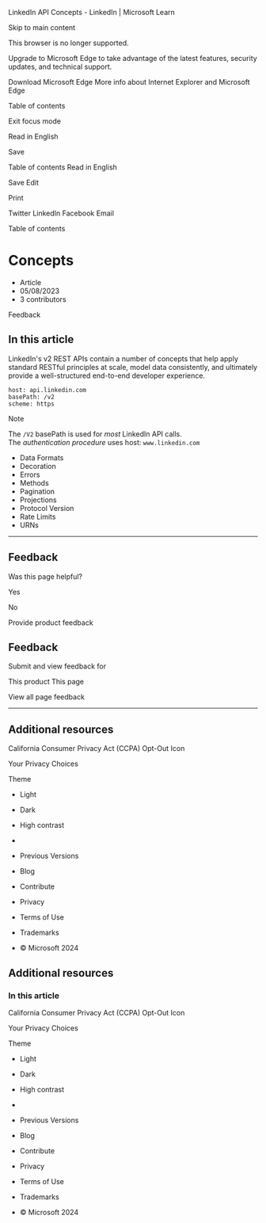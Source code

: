 
LinkedIn API Concepts - LinkedIn | Microsoft Learn

Skip to main content

This browser is no longer supported.

Upgrade to Microsoft Edge to take advantage of the latest features, security updates, and technical support.

Download Microsoft Edge
More info about Internet Explorer and Microsoft Edge

Table of contents 

Exit focus mode

Read in English

Save

Table of contents
Read in English

Save
Edit

Print

Twitter
LinkedIn
Facebook
Email

Table of contents

Concepts
========

* Article
* 05/08/2023
* 3 contributors

Feedback

In this article
---------------

LinkedIn's v2 REST APIs contain a number of concepts that help apply standard RESTful principles at scale, model data consistently, and ultimately provide a well-structured end-to-end developer experience.

```
host: api.linkedin.com
basePath: /v2
scheme: https
```

Note

The `/V2` basePath is used for *most* LinkedIn API calls.  
The *authentication procedure* uses host: `www.linkedin.com`

* Data Formats
* Decoration
* Errors
* Methods
* Pagination
* Projections
* Protocol Version
* Rate Limits
* URNs

---

Feedback
--------

Was this page helpful?

Yes

No

Provide product feedback

Feedback
--------

Submit and view feedback for

This product
This page

View all page feedback

---

Additional resources
--------------------

California Consumer Privacy Act (CCPA) Opt-Out Icon

Your Privacy Choices

Theme

* Light
* Dark
* High contrast

* 
* Previous Versions
* Blog
* Contribute
* Privacy
* Terms of Use
* Trademarks
* © Microsoft 2024

Additional resources
--------------------

### In this article

California Consumer Privacy Act (CCPA) Opt-Out Icon

Your Privacy Choices

Theme

* Light
* Dark
* High contrast

* 
* Previous Versions
* Blog
* Contribute
* Privacy
* Terms of Use
* Trademarks
* © Microsoft 2024